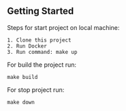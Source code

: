 ## Getting Started

Steps for start project on local machine:
```
1. Clone this project
2. Run Docker
3. Run command: make up
```

For build the project run:

```
make build
```

For stop project run:
```
make down
```


